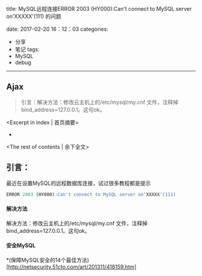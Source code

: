 title: MySQL远程连接ERROR 2003 (HY000):Can't connect to MySQL server on'XXXXX'(111) 的问题

date: 2017-02-20 16：12：03
categories:
- 分享
- 笔记
tags:
- MySQL
- debug
---


## Ajax
> 引言：解决方法：修改云主机上的/etc/mysql/my.cnf 文件，注释掉 bind_address=127.0.0.1。这句ok。



<Excerpt in index | 首页摘要> 
+ <!-- more -->
<The rest of contents | 余下全文>




## 引言：
最近在设置MySQL的远程数据库连接，试过很多教程都是提示
```SQL
ERROR 2003 (HY000):Can't connect to MySQL server on'XXXXX'(111) 
```

#### 解决方法
解决方法：修改云主机上的/etc/mysql/my.cnf 文件，注释掉 bind_address=127.0.0.1。这句ok。


#### 安全MySQL

*(保障MySQL安全的14个最佳方法)[http://netsecurity.51cto.com/art/201311/418159.htm]





